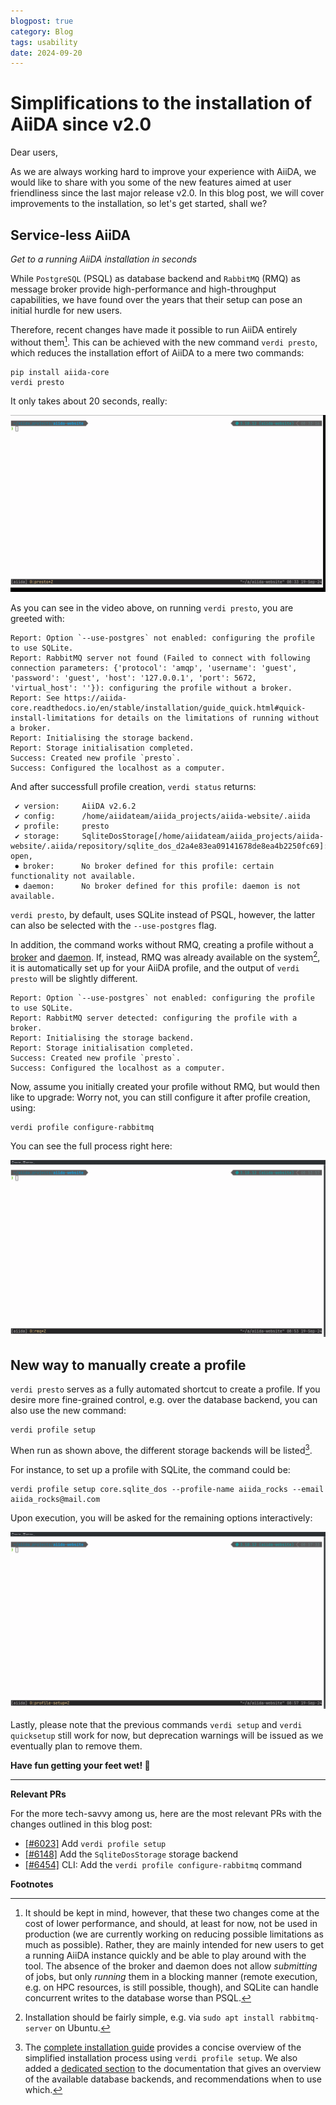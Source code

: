 ```yaml
---
blogpost: true
category: Blog
tags: usability
date: 2024-09-20
---
```


# Simplifications to the installation of AiiDA since v2.0

Dear users,

As we are always working hard to improve your experience with AiiDA, we would like to share with you some of the new
features aimed at user friendliness since the last major release v2.0. In this blog post, we will cover improvements to
the installation, so let's get started, shall we?

## Service-less AiiDA

_Get to a running AiiDA installation in seconds_

While `PostgreSQL` (PSQL) as database backend and `RabbitMQ` (RMQ) as message broker provide high-performance and
high-throughput capabilities, we have found over the years that their setup can pose an initial hurdle for new users.

Therefore, recent changes have made it possible to run AiiDA entirely without them[^1]. This can be achieved with the
new command `verdi presto`, which reduces the installation effort of AiiDA to a mere two commands:

```shell
pip install aiida-core
verdi presto
```

It only takes about 20 seconds, really:

![From zero to AiiDA profile in 20 seconds](./_gifs/verdi-presto-white-10fps-2160p.gif)

As you can see in the video above, on running `verdi presto`, you are greeted with:

```shell
Report: Option `--use-postgres` not enabled: configuring the profile to use SQLite.
Report: RabbitMQ server not found (Failed to connect with following connection parameters: {'protocol': 'amqp', 'username': 'guest', 'password': 'guest', 'host': '127.0.0.1', 'port': 5672, 'virtual_host': ''}): configuring the profile without a broker.
Report: See https://aiida-core.readthedocs.io/en/stable/installation/guide_quick.html#quick-install-limitations for details on the limitations of running without a broker.
Report: Initialising the storage backend.
Report: Storage initialisation completed.
Success: Created new profile `presto`.
Success: Configured the localhost as a computer.
```

And after successfull profile creation, `verdi status` returns:

```shell
 ✔ version:     AiiDA v2.6.2
 ✔ config:      /home/aiidateam/aiida_projects/aiida-website/.aiida
 ✔ profile:     presto
 ✔ storage:     SqliteDosStorage[/home/aiidateam/aiida_projects/aiida-website/.aiida/repository/sqlite_dos_d2a4e83ea09141678de8ea4b2250fc69]: open,
 ⏺ broker:      No broker defined for this profile: certain functionality not available.
 ⏺ daemon:      No broker defined for this profile: daemon is not available.
```

`verdi presto`, by default, uses SQLite instead of PSQL, however, the latter can also be selected with
the `--use-postgres` flag.

In addition, the command works without RMQ, creating a profile without a
[broker](https://aiida.readthedocs.io/projects/aiida-core/en/latest/topics/processes/usage.html#manipulating-processes)
and [daemon](https://aiida.readthedocs.io/projects/aiida-core/en/stable/topics/daemon.html#daemon). If, instead, RMQ was
already available on the system[^2], it is automatically set up for your AiiDA profile, and the output of `verdi presto`
will be slightly different.

```shell
Report: Option `--use-postgres` not enabled: configuring the profile to use SQLite.
Report: RabbitMQ server detected: configuring the profile with a broker.
Report: Initialising the storage backend.
Report: Storage initialisation completed.
Success: Created new profile `presto`.
Success: Configured the localhost as a computer.
```

Now, assume you initially created your profile without RMQ, but would then like to upgrade: Worry not, you can still
configure it after profile creation, using:

```shell
verdi profile configure-rabbitmq
```

You can see the full process right here:

![Upgrade profile with RMQ down the road](./_gifs/configure-rabbitmq-white-10fps-2160p.gif)

## New way to manually create a profile

`verdi presto` serves as a fully automated shortcut to create a profile. If you desire more fine-grained control,
e.g. over the database backend, you can also use the new command:

```shell
verdi profile setup
```

When run as shown above, the different storage backends will be listed[^3].

For instance, to set up a profile with SQLite, the command could be:

```shell
verdi profile setup core.sqlite_dos --profile-name aiida_rocks --email aiida_rocks@mail.com
```

Upon execution, you will be asked for the remaining options interactively:

![Create a profile with `verdi profile setup`](./_gifs/verdi-profile-setup-white-10fps-2160p.gif)

Lastly, please note that the previous commands `verdi setup` and `verdi quicksetup` still work for now, but deprecation
warnings will be issued as we eventually plan to remove them.

**Have fun getting your feet wet! 🚀**

---

**Relevant PRs**

For the more tech-savvy among us, here are the most relevant PRs with the changes outlined in this blog post:

- [[#6023]](https://github.com/aiidateam/aiida-core/pull/6023) Add `verdi profile setup`
- [[#6148]](https://github.com/aiidateam/aiida-core/pull/6148) Add the `SqliteDosStorage` storage backend
- [[#6454]](https://github.com/aiidateam/aiida-core/pull/6454) CLI: Add the `verdi profile configure-rabbitmq` command

**Footnotes**

[^1]:
    It should be kept in mind, however, that these two changes come at the cost of lower performance, and should, at
    least for now, not be used in production (we are currently working on reducing possible limitations as much as
    possible). Rather, they are mainly intended for new users to get a running AiiDA instance quickly and be able to
    play around with the tool. The absence of the broker and daemon does not allow *submitting* of jobs, but only
    *running* them in a blocking manner (remote execution, e.g. on HPC resources, is still possible, though), and SQLite
    can handle concurrent writes to the database worse than PSQL.

[^2]:
    Installation should be fairly simple, e.g. via `sudo apt install rabbitmq-server` on Ubuntu.

[^3]:
    The [complete installation
    guide](https://aiida.readthedocs.io/projects/aiida-core/en/v2.6.2/installation/guide_complete.html) provides a
    concise overview of the simplified installation process using `verdi profile setup`. We also added a [dedicated
    section](https://aiida.readthedocs.io/projects/aiida-core/en/v2.6.2/topics/storage.html) to the
    documentation that gives an overview of the available database backends, and recommendations when to use which.
